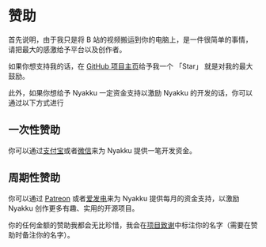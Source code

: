 # 赞助

首先说明，由于我只是将 B 站的视频搬运到你的电脑上，是一件很简单的事情，请把最大的感激给予平台以及创作者。

如果你想支持我的话，在 [GitHub 项目主页](https://github.com/SigureMo/bilili)给予我一个 「Star」 就是对我的最大鼓励。

此外，如果你想给予 Nyakku 一定资金支持以激励 Nyakku 的开发的话，你可以通过以下方式进行

## 一次性赞助

你可以通过[支付宝](https://img.nyakku.moe/sponsor/alipay.png)或者[微信](https://img.nyakku.moe/sponsor/wechat.png)来为 Nyakku 提供一笔开发资金。

## 周期性赞助

你可以通过 [Patreon](https://www.patreon.com/SigureMo) 或者[爱发电](https://afdian.net/@siguremo)来为 Nyakku 提供每月的资金支持，以激励 Nyakku 创作更多有趣、实用的开源项目。

你的任何金额的赞助我都会无比珍惜，我会在[项目致谢](./guide/thanks)中标注你的名字（需要在赞助时备注你的名字）。
